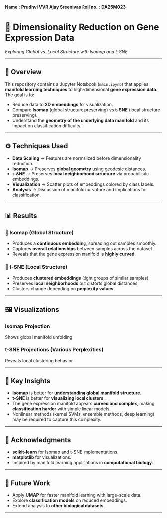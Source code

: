 **Name** : **Prudhvi VVR Ajay Sreenivas**
**Roll no.** : **DA25M023**

# 🧬 Dimensionality Reduction on Gene Expression Data

*Exploring Global vs. Local Structure with Isomap and t-SNE*

---

## 📖 Overview

This repository contains a Jupyter Notebook (`main.ipynb`) that applies **manifold learning techniques** to high-dimensional **gene expression data**. The goal is to:

* Reduce data to **2D embeddings** for visualization.
* Compare **Isomap** (global structure preserving) vs **t-SNE** (local structure preserving).
* Understand the **geometry of the underlying data manifold** and its impact on classification difficulty.

---

## ⚙️ Techniques Used

* **Data Scaling** → Features are normalized before dimensionality reduction.
* **Isomap** → Preserves **global geometry** using geodesic distances.
* **t-SNE** → Preserves **local neighborhood structure** via probabilistic embeddings.
* **Visualization** → Scatter plots of embeddings colored by class labels.
* **Analysis** → Discussion of manifold curvature and implications for classification.

---

## 📊 Results

### 🔹 Isomap (Global Structure)

* Produces a **continuous embedding**, spreading out samples smoothly.
* Captures **overall relationships** between samples across the dataset.
* Reveals that the gene expression manifold is **highly curved**.

### 🔹 t-SNE (Local Structure)

* Produces **clustered embeddings** (tight groups of similar samples).
* Preserves **local neighborhoods** but distorts global distances.
* Clusters change depending on **perplexity values**.

---

## 🖼️ Visualizations

### Isomap Projection

Shows global manifold unfolding


### t-SNE Projections (Various Perplexities)

Reveals local clustering behavior

---

## 🧩 Key Insights

* **Isomap** is better for **understanding global manifold structure**.
* **t-SNE** is better for **visualizing local clusters**.
* The gene expression manifold appears **curved and complex**, making **classification harder** with simple linear models.
* Nonlinear methods (kernel SVMs, ensemble methods, deep learning) may be required to capture this complexity.

---

## 🌟 Acknowledgments

* **scikit-learn** for Isomap and t-SNE implementations.
* **matplotlib** for visualizations.
* Inspired by manifold learning applications in **computational biology**.

---

## 🔮 Future Work

* Apply **UMAP** for faster manifold learning with large-scale data.
* Explore **classification models** on reduced embeddings.
* Extend analysis to **other biological datasets**.

---
